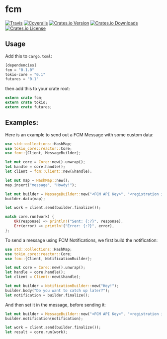 # fcm
[![Travis](https://img.shields.io/travis/panicbit/fcm-rust.svg?style=flat-square)][travis]
[![Coveralls](https://img.shields.io/coveralls/panicbit/fcm-rust.svg?style=flat-square)][coveralls]
[![Crates.io Version](https://img.shields.io/crates/v/fcm.svg?style=flat-square)][crates.io]
[![Crates.io Downloads](https://img.shields.io/crates/dv/fcm.svg?style=flat-square)][crates.io]
[![Crates.io License](https://img.shields.io/crates/l/fcm.svg?style=flat-square)][crates.io]

[crates.io]: https://crates.io/crates/fcm
[travis]: https://travis-ci.org/panicbit/fcm-rust
[coveralls]: https://coveralls.io/github/panicbit/fcm-rust


## Usage

Add this to `Cargo.toml`:

```rust
[dependencies]
fcm = "0.1.0"
tokio-core = "0.1"
futures = "0.1"
```

then add this to your crate root:

```rust
extern crate fcm;
extern crate tokio;
extern crate futures;
```

## Examples:

Here is an example to send out a FCM Message with some custom data:

```rust
use std::collections::HashMap;
use tokio_core::reactor::Core;
use fcm::{Client, MessageBuilder};

let mut core = Core::new().unwrap();
let handle = core.handle();
let client = fcm::Client::new(&handle);

let mut map = HashMap::new();
map.insert("message", "Howdy!");

let mut builder = MessageBuilder::new("<FCM API Key>", "<registration id>");
builder.data(map);

let work = client.send(builder.finalize());

match core.run(work) {
    Ok(response) => println!("Sent: {:?}", response),
    Err(error) => println!("Error: {:?}", error),
};
```

To send a message using FCM Notifications, we first build the notification:

```rust
use std::collections::HashMap;
use tokio_core::reactor::Core;
use fcm::{Client, NotificationBuilder};

let mut core = Core::new().unwrap();
let handle = core.handle();
let client = Client::new(&handle);

let mut builder = NotificationBuilder::new("Hey!");
builder.body("Do you want to catch up later?");
let notification = builder.finalize();
```

And then set it in the message, before sending it:

```rust
let mut builder = MessageBuilder::new("<FCM API Key>", "<registration id>");
builder.notification(notification);

let work = client.send(builder.finalize());
let result = core.run(work);
```

